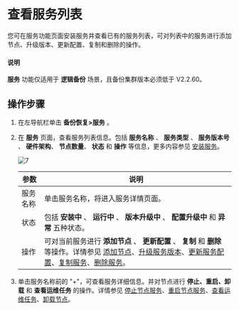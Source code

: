查看服务列表
=========================

您可在服务功能页面安装服务并查看已有的服务列表，可对列表中的服务进行添加节点、升级版本、更新配置、复制和删除的操作。

<main id="notice" type='explain'>
    <h4>说明</h4>
    <p><b>服务</b> 功能仅适用于 <b>逻辑备份</b> 场景，且备份集群版本必须低于 V2.2.60。</p>
  </main>

操作步骤
---------------------------

1. 在左导航栏单击 **备份恢复\>服务** 。

2. 在 **服务** 页面，查看服务列表信息。包括 **服务名称** 、 **服务类型** 、 **服务版本号** 、 **硬件架构**、 **节点数量**、 **状态** 和 **操作** 等信息，更多内容参见 [安装服务](../1000.manage-backup-and-recovery-service/200.installation-services.md)。

   ![7](https://obbusiness-private.oss-cn-shanghai.aliyuncs.com/doc/img/ocp/401/%E6%9C%8D%E5%8A%A1%E5%88%97%E8%A1%A81.png)

   |  参数  |                                                                                                                                                             说明                                                                                                                                                              |
   |------|-----------------------------------------------------------------------------------------------------------------------------------------------------------------------------------------------------------------------------------------------------------------------------------------------------------------------------|
   | 服务名称 | 单击服务名称，将进入服务详情页面。                                                                                                                                                                                                                                                                                                           |
   | 状态   | 包括 **安装中** 、 **运行中** 、 **版本升级中** 、 **配置升级中** 和 **异常** 五种状态。                                                                                                                                                                                                                                                                 |
   | 操作   | 可对当前服务进行 **添加节点** 、 **更新配置** 、 **复制** 和 **删除** 等操作。详情参见 [添加节点](../1000.manage-backup-and-recovery-service/300.add-a-node.md)、[升级服务版本](../1000.manage-backup-and-recovery-service/400.upgrade-the-service-version.md)、[更新服务配置](../1000.manage-backup-and-recovery-service/500.update-service-configurations.md)、[复制服务](../1000.manage-backup-and-recovery-service/600.replication-service.md)、[删除服务](../1000.manage-backup-and-recovery-service/700.delete-a-service.md)。 |

3. 单击服务名称前的 "+"，可查看服务详细信息。并对节点进行 **停止、重启、卸载** 和 **查看运维任务** 的操作。详情参见 [停止节点服务](../1000.manage-backup-and-recovery-service/900.stop-a-node-service.md)、[重启节点服务](../1000.manage-backup-and-recovery-service/1000.restart-a-node-service.md)、[查看运维任务](../1000.manage-backup-and-recovery-service/1100.view-o-m-tasks.md)、[卸载节点](../1000.manage-backup-and-recovery-service/1200.uninstalls-a-node.md)。
